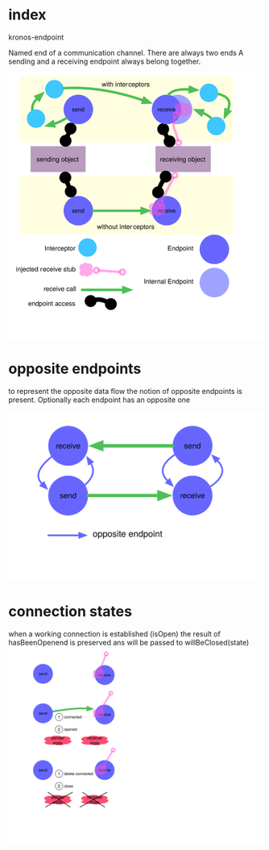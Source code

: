 index
=====

kronos-endpoint

Named end of a communication channel.
There are always two ends A sending and a receiving endpoint always belong together.

![request forwarding](images/requestForwarding.svg)


opposite endpoints
===
to represent the opposite data flow the notion of opposite endpoints
is present.
Optionally each endpoint has an opposite one

![opposite endpoint](images/opposite.svg)

connection states
===
when a working connection is established (isOpen)
the result of hasBeenOpenend is preserved
ans will be passed to willBeClosed(state)
![connection states](images/states.svg)
